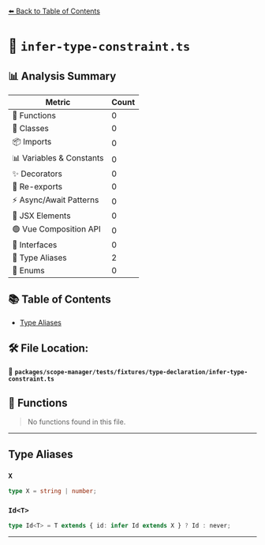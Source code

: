 [⬅️ Back to Table of Contents](../../../../../index.md)

# 📄 `infer-type-constraint.ts`

## 📊 Analysis Summary

| Metric | Count |
|--------|-------|
| 🔧 Functions | 0 |
| 🧱 Classes | 0 |
| 📦 Imports | 0 |
| 📊 Variables & Constants | 0 |
| ✨ Decorators | 0 |
| 🔄 Re-exports | 0 |
| ⚡ Async/Await Patterns | 0 |
| 💠 JSX Elements | 0 |
| 🟢 Vue Composition API | 0 |
| 📐 Interfaces | 0 |
| 📑 Type Aliases | 2 |
| 🎯 Enums | 0 |

## 📚 Table of Contents

- [Type Aliases](#type-aliases)

## 🛠️ File Location:
📂 **`packages/scope-manager/tests/fixtures/type-declaration/infer-type-constraint.ts`**

## 🔧 Functions

> No functions found in this file.


---

## Type Aliases

### `X`

```ts
type X = string | number;
```

### `Id<T>`

```ts
type Id<T> = T extends { id: infer Id extends X } ? Id : never;
```


---